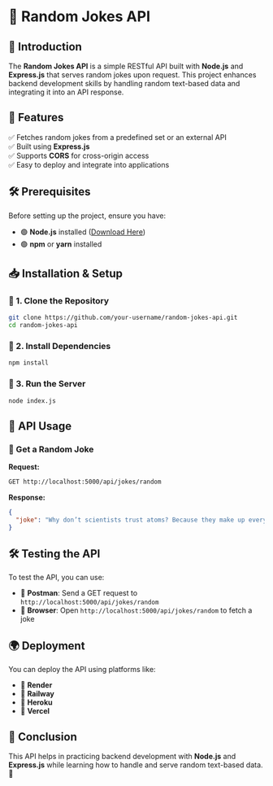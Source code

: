 # 🌟 Random Jokes API

## 📌 Introduction
The **Random Jokes API** is a simple RESTful API built with **Node.js** and **Express.js** that serves random jokes upon request. This project enhances backend development skills by handling random text-based data and integrating it into an API response.

## 🚀 Features
✅ Fetches random jokes from a predefined set or an external API  
✅ Built using **Express.js**  
✅ Supports **CORS** for cross-origin access  
✅ Easy to deploy and integrate into applications  

## 🛠 Prerequisites
Before setting up the project, ensure you have:
- 🟢 **Node.js** installed ([Download Here](https://nodejs.org/))
- 🟢 **npm** or **yarn** installed

## 📥 Installation & Setup
### 🔹 1. Clone the Repository
```sh
git clone https://github.com/your-username/random-jokes-api.git
cd random-jokes-api
```

### 🔹 2. Install Dependencies
```sh
npm install
```

### 🔹 3. Run the Server
```sh
node index.js
```

## 🔗 API Usage
### 📜 Get a Random Joke
**Request:**
```sh
GET http://localhost:5000/api/jokes/random
```
**Response:**
```json
{
  "joke": "Why don’t scientists trust atoms? Because they make up everything!"
}
```

## 🛠 Testing the API
To test the API, you can use:
- 🔹 **Postman**: Send a GET request to `http://localhost:5000/api/jokes/random`
- 🔹 **Browser**: Open `http://localhost:5000/api/jokes/random` to fetch a joke

## 🌍 Deployment
You can deploy the API using platforms like:
- 🔹 **Render**
- 🔹 **Railway**
- 🔹 **Heroku**
- 🔹 **Vercel**

## 🎯 Conclusion
This API helps in practicing backend development with **Node.js** and **Express.js** while learning how to handle and serve random text-based data. 🚀

